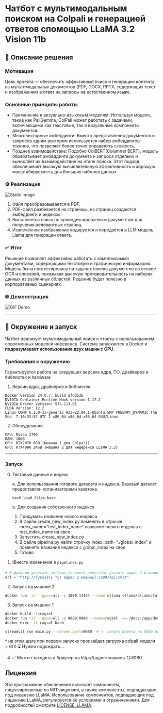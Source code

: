 # Чатбот с мультимодальным поиском на Colpali и генерацией ответов спомощью LLaMA 3.2 Vision 11b

## 🚀 Описание решения

### Мотивация  

Цель проекта — обеспечить эффективный поиск и генерацию контента из мультимодальных документов (PDF, DOCX, PPTX, содержащих текст и изображения) в ответ на запросы на естественном языке.  

### Основные принципы работы  

- Применение к визуально-языковым моделям: Используя модели, такие как PaliGemma, ColPali может работать с задачами, включающими как текстовые, так и визуальные компоненты документов.
- Многовекторные эмбеддинги: Вместо представления документов и запросов одним вектором используется набор эмбеддингов токенов, что позволяет более точно определять схожесть. 
- Позднее взаимодействие: Подобно ColBERT(Columnar BERT), модель обрабатывает эмбеддинги документа и запроса отдельно и вычисляет их взаимодействие на этапе поиска. Этот подход обеспечивает высокую вычислительную эффективность и хорошую масштабируемость для больших наборов данных. 


### ⚙️ Реализация 

![Static Image](http://d.zaix.ru/Km79.png)

1. Файл преобразовывается в PDF.
2. PDF-файл разбивается на страницы, из страниц создаются эмбеддинги и индексы. 
3. Выполняется поиск по проиндексированным документам для получения релевантных страниц.  
4. Извлечённое изображение кодируется и передаётся в LLM модель Llama для генерации ответа.

### ✅ Итог  

Решение позволяет эффективно работать с комплексными документами, содержащими текстовую и графическую информацию. Модель была протестирована на задачах поиска документов на основе OCR и описаний, показывая высокую производительность на наборах данных из различных областей. Решение будет полезно в корпоративных сценариях.


### 🌐 Демонстрация

![GIF Demo](https://github.com/200-OK-Colpali/chat_front/blob/main/Colpali-RAG-demo-ezgif.com-speed.gif)

---

## 🔧 Окружение и запуск

Чатбот реализует мультимодальный поиск и ответы с использованием современных моделей инференса. Система запускается в Docker и **подразумевает использование двух машин с GPU**.

### Требования к окружению
Гарантируется работа на следуеших версиях ядра, ПО, драйверов и библиотек и hardware

1. Версии ядра, драйверов и библиотек
```
Docker version 24.0.7, build afdd53b
NVIDIA Container Runtime Hook version 1.17.2
NVIDIA Driver Version: 535.113.01
CUDA Version: 12.2
Linux COMP 6.2.0-33-generic #33~22.04.1-Ubuntu SMP PREEMPT_DYNAMIC Thu Sep  7 10:33:52 UTC 2 x86_64 x86_64 x86_64 GNU/Linux
```

2. Оборудование
```
CPU: Ryzen 1700
RAM: 16GB
GPU: RTX2070 8GB (машина 1 для Colpali)
GPU: RTX4090 24GB (машина 2 для инференса LLaMA 3.2)
```

---
### Запуск

0. Тестовые данные и индекс
   
   a. Для использования готового датасета и индекса. Базовый датасет предоставлен организаторами хакатона. 
   ```
   bash load_files.bash
   ```
   b. Для создания собственного индекса
      1. Придумать название нового индекса
      2. В файле create_new_index.py поменять в строчке index_name="test_index_name" название нового индекса с test_index_name на свое
      3. Запустить create_new_index.py
      4. В файле pipeline.py найти строчку index_path="./global_index" и поменять название индекса с global_index на свое
      5. Готово

1. ❗Внести изменение в `pipelines.py`

```python
# В функции generate_oollama_response_generator указать адрес 2-й машины и 3000 порт
url = "http://[указать тут адрес 2 машины]:3000/api/chat"
```
2. Запуск на машине 2
   
```bash
docker run -it --gpus=all -p 3000:11434 --name ollama ollama/ollama:latest
```

3. Запуск на машине 1

```bash
docker build -t=ragsol .
docker run -it --gpus=all -p 8080:8080 --name=ragsol -v=./docs:/app/docs -v ./test_dataset:/app/test_dataset -v=./.byaldi:/app/.byaldi -v ./colpali:/app/colpali ragsol
docker exec -it ragsol bash
```

```bash
streamlit run main.py --server.port=8080  # <- запуск фронта на 8080 порту на локал хосте
```
^ на этом шаге при первом запуске произайдет загруска colpali модели ~ 6Гб ⌛️ Нужно подождать...

4. ✅ Можно заходить в браузер на http://[адрес машины 1]:8080

## Лицензия

Это программное обеспечение включает компоненты, лицензированные по MIT-лицензии, а также компоненты, подпадающие под лицензию LLaMA. Использование компонентов, подпадающих под лицензию LLaMA, регулируется её условиями и ограничениями. Для подробностей смотрите [LICENSE_LLAMA](https://huggingface.co/meta-llama/Llama-3.2-11B-Vision).

